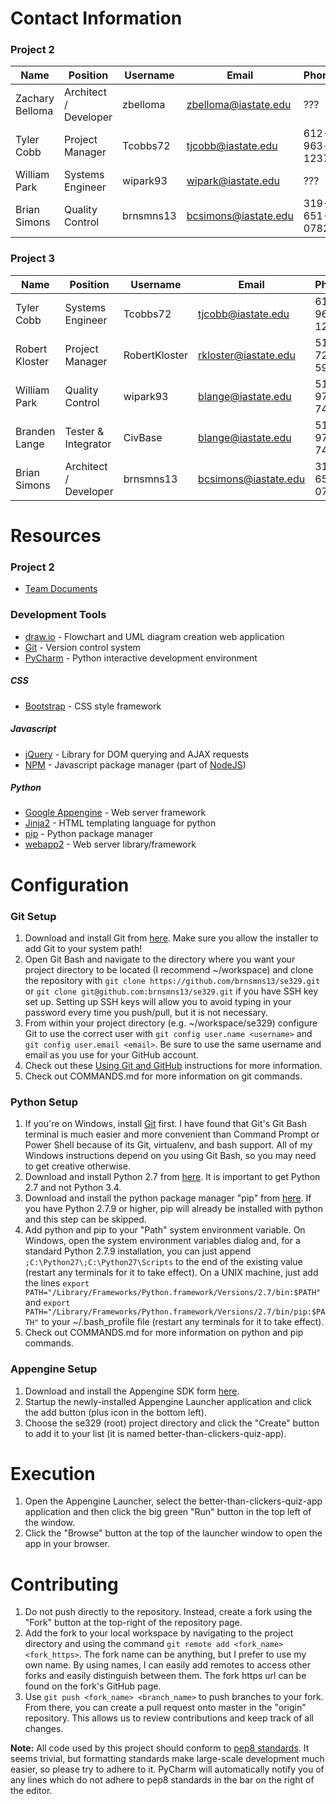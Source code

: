 # Contact Information
### Project 2
| Name | Position | Username | Email | Phone |
| ---- | -------- | -------- | ----- | ----- |
| Zachary Belloma | Architect / Developer | zbelloma | zbelloma@iastate.edu | ??? |
| Tyler Cobb | Project Manager | Tcobbs72 | tjcobb@iastate.edu | 612-963-1237 |
| William Park | Systems Engineer | wipark93 | wipark@iastate.edu | ??? |
| Brian Simons | Quality Control | brnsmns13 | bcsimons@iastate.edu | 319-651-0782 |

### Project 3
| Name | Position | Username | Email | Phone |
| ---- | -------- | -------- | ----- | ----- |
| Tyler Cobb | Systems Engineer | Tcobbs72 | tjcobb@iastate.edu | 612-963-1237 |
| Robert Kloster | Project Manager | RobertKloster | rkloster@iastate.edu | 515-720-5986 |
| William Park | Quality Control | wipark93 | blange@iastate.edu | 515-975-7491 |
| Branden Lange | Tester & Integrator | CivBase | blange@iastate.edu | 515-975-7491 |
| Brian Simons | Architect / Developer | brnsmns13 | bcsimons@iastate.edu | 319-651-0782 |

# Resources
### Project 2
- [Team Documents](https://drive.google.com/a/iastate.edu/folderview?id=0B9MmnYHmkjD2fjZEQWdST05CQmIwMm5yaGRldTNTdHJDbW1sYmszWWp3VUdSMVVFeEUxcGs&usp=sharing)

### Development Tools
- [draw.io](https://www.draw.io/) - Flowchart and UML diagram creation web application
- [Git](http://git-scm.com/) - Version control system
- [PyCharm](https://www.jetbrains.com/pycharm/) - Python interactive development environment

##### CSS
- [Bootstrap](http://getbootstrap.com/) - CSS style framework

##### Javascript
- [jQuery](http://jquery.com/) - Library for DOM querying and AJAX requests
- [NPM](https://www.npmjs.com/) - Javascript package manager (part of [NodeJS](http://nodejs.org/))

##### Python
- [Google Appengine](https://cloud.google.com/appengine/docs/python/gettingstartedpython27/introduction) - Web server framework
- [Jinja2](http://jinja.pocoo.org/docs/dev/) - HTML templating language for python
- [pip](https://pip.pypa.io/en/latest/) - Python package manager
- [webapp2](https://webapp-improved.appspot.com/) - Web server library/framework

# Configuration
### Git Setup
1. Download and install Git from [here](http://git-scm.com/downloads). Make sure you allow the installer to add Git to your system path!
2. Open Git Bash and navigate to the directory where you want your project directory to be located (I recommend ~/workspace) and clone the repository with `git clone https://github.com/brnsmns13/se329.git` or `git clone git@github.com:brnsmns13/se329.git` if you  have SSH key set up. Setting up SSH keys will allow you to avoid typing in your password every time you push/pull, but it is not necessary.
3. From within your project directory (e.g. ~/workspace/se329) configure Git to use the correct user with `git config user.name <username>` and `git config user.email <email>`. Be sure to use the same username and email as you use for your GitHub account.
4. Check out these [Using Git and GitHub](https://drive.google.com/a/iastate.edu/file/d/0B46XQUsoCZSwRDFpVGRuaHNwV1U/view) instructions for more information.
5. Check out COMMANDS.md for more information on git commands.

### Python Setup
1. If you're on Windows, install [Git](http://git-scm.com/downloads) first. I have found that Git's Git Bash terminal is much easier and more convenient than Command Prompt or Power Shell because of its Git, virtualenv, and bash support. All of my Windows instructions depend on you using Git Bash, so you may need to get creative otherwise.
2. Download and install Python 2.7 from [here](https://www.python.org/downloads/). It is important to get Python 2.7 and not Python 3.4.
3. Download and install the python package manager "pip" from [here](https://pip.pypa.io/en/latest/installing.html). If you have Python 2.7.9 or higher, pip will already be installed with python and this step can be skipped.
4. Add python and pip to your "Path" system environment variable. On Windows, open the system environment variables dialog and, for a standard Python 2.7.9 installation, you can just append `;C:\Python27\;C:\Python27\Scripts` to the end of the existing value (restart any terminals for it to take effect). On a UNIX machine, just add the lines `export PATH="/Library/Frameworks/Python.framework/Versions/2.7/bin:$PATH"` and `export PATH="/Library/Frameworks/Python.framework/Versions/2.7/bin/pip:$PATH"` to your ~/.bash_profile file (restart any terminals for it to take effect).
5. Check out COMMANDS.md for more information on python and pip commands.

### Appengine Setup
1. Download and install the Appengine SDK form [here](https://cloud.google.com/appengine/downloads).
2. Startup the newly-installed Appengine Launcher application and click the add button (plus icon in the bottom left).
3. Choose the se329 (root) project directory and click the "Create" button to add it to your list (it is named better-than-clickers-quiz-app).

# Execution
1. Open the Appengine Launcher, select the better-than-clickers-quiz-app application and then click the big green "Run" button in the top left of the window.
2. Click the "Browse" button at the top of the launcher window to open the app in your browser.

# Contributing
1. Do not push directly to the repository. Instead, create a fork using the "Fork" button at the top-right of the repository page.
2. Add the fork to your local workspace by navigating to the project directory and using the command `git remote add <fork_name> <fork_https>`. The fork name can be anything, but I prefer to use my own name. By using names, I can easily add remotes to access other forks and easily distinguish between them. The fork https url can be found on the fork's GitHub page.
3. Use `git push <fork_name> <branch_name>` to push branches to your fork. From there, you can create a pull request onto master in the "origin" repository. This allows us to review contributions and keep track of all changes.

__Note:__ All code used by this project should conform to [pep8 standards](https://www.python.org/dev/peps/pep-0008/). It seems trivial, but formatting standards make large-scale development much easier, so please try to adhere to it. PyCharm will automatically notify you of any lines which do not adhere to pep8 standards in the bar on the right of the editor.
